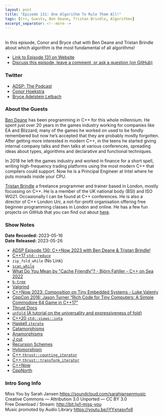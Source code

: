 ```yaml
---
layout: post
title: "Episode 131: One Algorithm To Rule Them All!"
tags: [C++, Guests, Ben Deane, Tristan Brindle, Algorithms]
excerpt_separator: <!--more-->
---
```


<div id="buzzsprout-player-12925353"></div><script src="https://www.buzzsprout.com/1501960/12925353-episode-131-one-algorithm-to-rule-them-all.js?container_id=buzzsprout-player-12925353&player=small" type="text/javascript" charset="utf-8"></script>

<br>In this episode, Conor and Bryce chat with Ben Deane and Tristan Brindle about which algorithm is the most fundamental of all algorithms!
 
<!--more-->

* [Link to Episode 131 on Website](https://adspthepodcast.com/2023/05/26/Episode-131.html)
* [Discuss this episode, leave a comment, or ask a question (on GitHub)](https://github.com/codereport/adsp2/discussions/22)

### Twitter
 
* [ADSP: The Podcast](https://twitter.com/adspthepodcast)
* [Conor Hoekstra](https://twitter.com/code_report)
* [Bryce Adelstein Lelbach](https://twitter.com/blelbach)

### About the Guests

[Ben Deane](https://twitter.com/ben_deane) has been programming in C++ for this whole millennium. He spent just over 20 years in the games industry working for companies like EA and Blizzard; many of the games he worked on used to be fondly remembered but now he’s accepted that they are probably mostly forgotten. After getting more interested in modern C++, in the teens he started giving internal company talks and then talks at various conferences, spreading ideas about types, algorithms and declarative and functional techniques.

In 2018 he left the games industry and worked in finance for a short spell, writing high-frequency trading platforms using the most modern C++ that compilers could support. Now he is a Principal Engineer at Intel where he puts monads inside your CPU.

[Tristan Brindle](https://twitter.com/tristanbrindle) a freelance programmer and trainer based in London, mostly focussing on C++. He is a member of the UK national body (BSI) and ISO WG21. Occasionally I can be found at C++ conferences. He is also a director of C++ London Uni, a not-for-profit organisation offering free beginner programming classes in London and online. He has a few fun projects on GitHub that you can find out about [here](https://tristanbrindle.com/projects/).

### Show Notes
 
**Date Recorded:** 2023-05-16 <br>
**Date Released:** 2023-05-26

* [ADSP Episode 130: C++Now 2023 with Ben Deane & Tristan Brindle!](https://adspthepodcast.com/2023/05/19/Episode-130.html)
* [C++17 `std::reduce`](https://en.cppreference.com/w/cpp/algorithm/reduce)
* `zip_fold_while` (No Link)
* [`scan_while`](https://docs.rs/iterx/latest/iterx/trait.Iterx.html#method.scan_while)
* [What Do You Mean by "Cache Friendly"? - Björn Fahller - C++ on Sea 2022](https://www.youtube.com/watch?v=yyNWKHoDtMs)
* [`b-tree`](https://en.wikipedia.org/wiki/B-tree)
* [Valgrind](https://valgrind.org/)
* [C++Now 2023: Composition on Tiny Embedded Systems - Luke Valenty](https://www.youtube.com/watch?v=MhTg9Jnwmms)
* [CppCon 2016: Jason Turner “Rich Code for Tiny Computers: A Simple Commodore 64 Game in C++17”](https://www.youtube.com/watch?v=zBkNBP00wJE)
* [Thrust Docs](https://thrust.github.io/doc/modules.html)
* [`unfold` (A tutorial on the universality and expressiveness of fold)](https://www.cs.nott.ac.uk/~pszgmh/fold.pdf)
* [C++20 `std::views::iota`](https://en.cppreference.com/w/cpp/ranges/iota_view)
* [Haskell `iterate`](https://hackage.haskell.org/package/base-4.18.0.0/docs/Prelude.html#v:iterate)
* [Catamorphisms](https://en.wikipedia.org/wiki/Catamorphism)
* [Anamorphisms](https://en.wikipedia.org/wiki/Anamorphism)
* [J cut](https://code.jsoftware.com/wiki/Vocabulary/semidot)
* [Recursion Schemes](https://ncatlab.org/nlab/show/recursion+scheme#:~:text=Inspired%20by%20category%20theory%2C%20a,algebra%20for%20the%20functor%20F%20.)
* [Hylomorphism](https://en.wikipedia.org/wiki/Hylomorphism)
* [C++ `thrust::counting_iterator`](https://thrust.github.io/doc/classthrust_1_1counting__iterator.html)
* [C++ `thrust::transform_iterator`](https://thrust.github.io/doc/classthrust_1_1counting__iterator.html)
* [C++Now](https://cppnow.org/)
* [CppNorth](https://cppnorth.ca/)

### Intro Song Info
 
Miss You by Sarah Jansen https://soundcloud.com/sarahjansenmusic<br>
Creative Commons — Attribution 3.0 Unported — CC BY 3.0<br>
Free Download / Stream: http://bit.ly/l-miss-you<br>
Music promoted by Audio Library https://youtu.be/iYYxnasvfx8<br>
